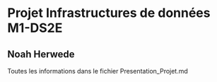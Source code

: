 # Projet Infrastructures de données M1-DS2E

## Noah Herwede

Toutes les informations dans le fichier Presentation\_Projet.md
